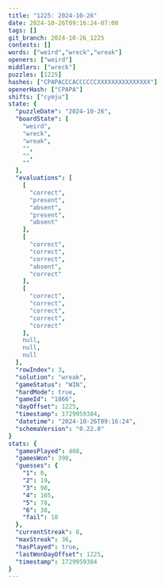 ```yaml
---
title: "1225: 2024-10-26"
date: 2024-10-26T09:16:24-07:00
tags: []
git_branch: 2024-10-26_1225
contests: []
words: ["weird","wreck","wreak"]
openers: ["weird"]
middlers: ["wreck"]
puzzles: [1225]
hashes: ["CPAPACCCACCCCCCXXXXXXXXXXXXXXX"]
openerHash: ["CPAPA"]
shifts: ["cymju"]
state: {
  "puzzleDate": "2024-10-26",
  "boardState": [
    "weird",
    "wreck",
    "wreak",
    "",
    "",
    ""
  ],
  "evaluations": [
    [
      "correct",
      "present",
      "absent",
      "present",
      "absent"
    ],
    [
      "correct",
      "correct",
      "correct",
      "absent",
      "correct"
    ],
    [
      "correct",
      "correct",
      "correct",
      "correct",
      "correct"
    ],
    null,
    null,
    null
  ],
  "rowIndex": 3,
  "solution": "wreak",
  "gameStatus": "WIN",
  "hardMode": true,
  "gameId": "1866",
  "dayOffset": 1225,
  "timestamp": 1729959384,
  "datetime": "2024-10-26T09:16:24",
  "schemaVersion": "0.22.0"
}
stats: {
  "gamesPlayed": 408,
  "gamesWon": 398,
  "guesses": {
    "1": 0,
    "2": 19,
    "3": 98,
    "4": 165,
    "5": 78,
    "6": 38,
    "fail": 10
  },
  "currentStreak": 8,
  "maxStreak": 36,
  "hasPlayed": true,
  "lastWonDayOffset": 1225,
  "timestamp": 1729959384
}
---
```

<!-- more -->
